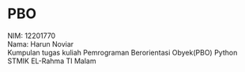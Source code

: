 # PBO
NIM: 12201770 <br>
Nama: Harun Noviar <br>
Kumpulan tugas kuliah Pemrograman Berorientasi Obyek(PBO) Python  STMIK EL-Rahma TI Malam
